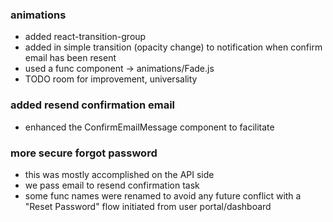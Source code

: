 ### animations
- added react-transition-group
- added in simple transition (opacity change) to notification when confirm email has been resent
- used a func component -> animations/Fade.js
- TODO room for improvement, universality

### added resend confirmation email
- enhanced the ConfirmEmailMessage component to facilitate

### more secure forgot password
- this was mostly accomplished on the API side
- we pass email to resend confirmation task
- some func names were renamed to avoid any future conflict with a "Reset Password" flow initiated from user portal/dashboard

